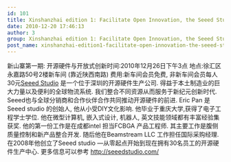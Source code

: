 ```yaml
---
id: 101
title: Xinshanzhai edition 1: Facilitate Open Innovation, the Seeed Studio Approach 新山寨第一期: 开源硬件与开放式创新
date: 2010-12-20 17:46:13
author: 3
group: Xinshanzhai edition 1: Facilitate Open Innovation, the Seeed Studio Approach 新山寨第一期: 开源硬件与开放式创新
post_name: xinshanzhai-edition1-facilitate-open-innovation-the-seeed-studio-approach
---
```


新山寨第一期: 开源硬件与开放式创新时间:2010年12月26日下午3点 地点:徐汇区永嘉路50号2楼新车间 (靠近陕西南路) 费用:新车间会员免费, 非新车间会员每人30元[Seeed Studio](http://seeedstudio.com) 是一个位于深圳的开源硬件生产公司. 得益于本土制造业的巨大力量以及便利的全球物流系统. 我们整合不同资源从而服务于新纪元创新时代. Seeed也与全球分销商和合作伙伴合作共同推动开源硬件的前进. Eric Pan 是Seeed studio 的创始人, 他从小受DIY文化影响. 他毕业于重庆大学,获得了电子工程学士学位. 他在微型计算机, 嵌入式设计, 机器人, 英文技能领域都有丰富经验集获奖. 他的第一份工作是在成都intel 担当FCBGA 产品工程师. 其主要工作是腹侧质量控制和新产品整合开发. 随后他在Beamstream LLC 工作担任国际采购经理. 在2008年他创立了Seeed studio —从零起点开始到现在拥有30名员工的开源硬件生产中心. 更多信息可以参考 <http://seeedstudio.com/>